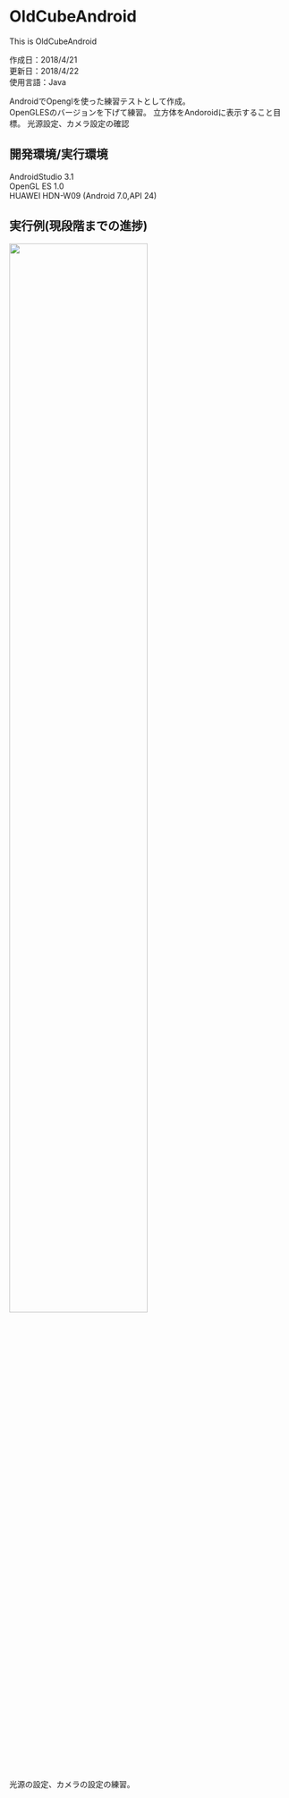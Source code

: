 # OldCubeAndroid
This is OldCubeAndroid

作成日：2018/4/21  
更新日：2018/4/22  
使用言語：Java

AndroidでOpenglを使った練習テストとして作成。  
OpenGLESのバージョンを下げて練習。
立方体をAndoroidに表示すること目標。 
光源設定、カメラ設定の確認


## 開発環境/実行環境
AndroidStudio 3.1  
OpenGL ES 1.0  
HUAWEI HDN-W09 (Android 7.0,API 24)

## 実行例(現段階までの進捗)

<img src ="https://user-images.githubusercontent.com/32414468/40269788-c9e89eb0-5bbd-11e8-87c7-962263c74468.png" width = 70% >

光源の設定、カメラの設定の練習。

